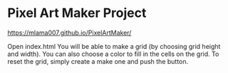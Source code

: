 # Pixel Art Maker Project
https://mlama007.github.io/PixelArtMaker/

Open index.html
You will be able to make a grid (by choosing grid height and width).
You can also choose a color to fill in the cells on the grid.
To reset the grid, simply create a make one and push the button.
